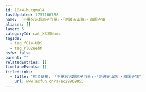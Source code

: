 ```yaml
---
id: 1044-hucqmul4
lastUpdated: 1757166788
name: 「不要忘记超原子当量」・「刺破天山路」・四国寺镇
aliases: []
layer: 5
categoryId: cat_X3JSNomc
tagIds:
  - tag_fC14-UDS
  - tag_Pl02eehM
nsfw: false
parent: ""
relatedEntries: []
timelineEvents: []
titledLinks:
  - title: "相关链接: 「不要忘记超原子当量」・「刺破天山路」・四国寺镇"
    url: www.acfun.cn/a/ac29969055
---
```


